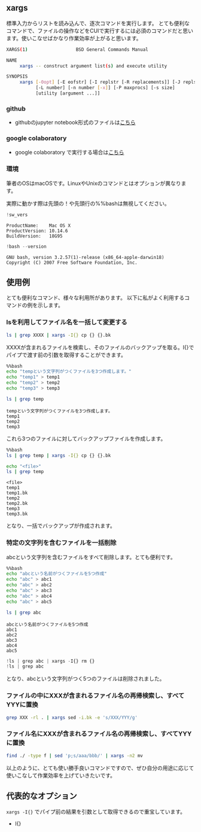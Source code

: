 
## xargs
標準入力からリストを読み込んで、逐次コマンドを実行します。
とても便利なコマンドで、ファイルの操作などをCUIで実行するには必須のコマンドだと思います。使いこなせばかなり作業効率が上がると思います。

```bash
XARGS(1)                  BSD General Commands Manual 

NAME
     xargs -- construct argument list(s) and execute utility

SYNOPSIS
     xargs [-0opt] [-E eofstr] [-I replstr [-R replacements]] [-J replstr]
           [-L number] [-n number [-x]] [-P maxprocs] [-s size]
           [utility [argument ...]]
```

### github
- githubのjupyter notebook形式のファイルは[こちら](https://github.com/hiroshi0530/wa-src/blob/master/article/library/bash/xargs/xargs_nb.ipynb)

### google colaboratory
- google colaboratory で実行する場合は[こちら](https://colab.research.google.com/github/hiroshi0530/wa-src/blob/master/article/library/bash/xargs/xargs_nb.ipynb)

### 環境
筆者のOSはmacOSです。LinuxやUnixのコマンドとはオプションが異なります。

実際に動かす際は先頭の！や先頭行の%%bashは無視してください。


```python
!sw_vers
```

    ProductName:	Mac OS X
    ProductVersion:	10.14.6
    BuildVersion:	18G95



```python
!bash --version
```

    GNU bash, version 3.2.57(1)-release (x86_64-apple-darwin18)
    Copyright (C) 2007 Free Software Foundation, Inc.


## 使用例
とても便利なコマンド、様々な利用所があります。
以下に私がよく利用するコマンドの例を示します。

### lsを利用してファイル名を一括して変更する

```bash
ls | grep XXXX | xargs -I{} cp {} {}.bk
```

XXXXが含まれるファイルを検索し、そのファイルのバックアップを取る。I{}でパイプで渡す前の引数を取得することができます。


```bash
%%bash
echo "tempという文字列がつくファイルを3つ作成します。"
echo "temp1" > temp1
echo "temp2" > temp2
echo "temp3" > temp3

ls | grep temp
```

    tempという文字列がつくファイルを3つ作成します。
    temp1
    temp2
    temp3


これら3つのファイルに対してバックアップファイルを作成します。


```bash
%%bash
ls | grep temp | xargs -I{} cp {} {}.bk

echo "<file>"
ls | grep temp
```

    <file>
    temp1
    temp1.bk
    temp2
    temp2.bk
    temp3
    temp3.bk


となり、一括でバックアップが作成されます。

### 特定の文字列を含むファイルを一括削除

abcという文字列を含むファイルをすべて削除します。とても便利です。


```bash
%%bash
echo "abcという名前がつくファイルを5つ作成"
echo "abc" > abc1
echo "abc" > abc2
echo "abc" > abc3
echo "abc" > abc4
echo "abc" > abc5

ls | grep abc
```

    abcという名前がつくファイルを5つ作成
    abc1
    abc2
    abc3
    abc4
    abc5



```python
!ls | grep abc | xargs -I{} rm {}
!ls | grep abc
```

となり、abcという文字列がつく5つのファイルは削除されました。

### ファイルの中にXXXが含まれるファイル名の再帰検索し、すべてYYYに置換

```bash
grep XXX -rl . | xargs sed -i.bk -e 's/XXX/YYY/g'
```

### ファイル名にXXXが含まれるファイル名の再帰検索し、すべてYYYに置換

```bash
find ./ -type f | sed 'p;s/aaa/bbb/' | xargs -n2 mv
```

以上のように、とても使い勝手良いコマンドですので、ぜひ自分の用途に応じて使いこなして作業効率を上げていきたいです。

## 代表的なオプション
`xargs -I{}` でパイプ前の結果を引数として取得できるので重宝しています。
- I{}
